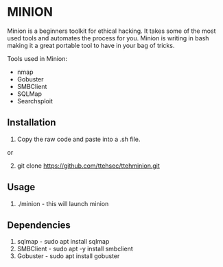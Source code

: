 # MINION

Minion is a beginners toolkit for ethical hacking. It takes some of the most used tools and automates the process for you. Minion is writing in bash making it a great portable tool to have in your bag of tricks.   

Tools used in Minion:
* nmap
* Gobuster
* SMBClient
* SQLMap
* Searchsploit

## Installation
1. Copy the raw code and paste into a .sh file. 

or 

2. git clone https://github.com/ttehsec/ttehminion.git

## Usage 
1. ./minion - this will launch minion 

## Dependencies

1. sqlmap - sudo apt install sqlmap
2. SMBClient - sudo apt -y install smbclient
3. Gobuster - sudo apt install gobuster
